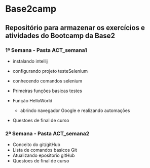 # Base2camp
## Repositório para armazenar os exercícios e atividades do Bootcamp da Base2

### 1ª Semana - Pasta ACT_semana1

* instalando intellij
* configurando projeto testeSelenium

* conhecendo comandos selenium

* Primeiras funções basicas testes
* Função HelloWorld
    * abrindo navegador Google e realizando automações

* Questoes de final de curso

### 2ª Semana - Pasta ACT_semana2

* Conceito do git/gitHub
* Lista de comandos basicos Git
* Atualizando epositorio gitHub
* Questoes de final de curso
